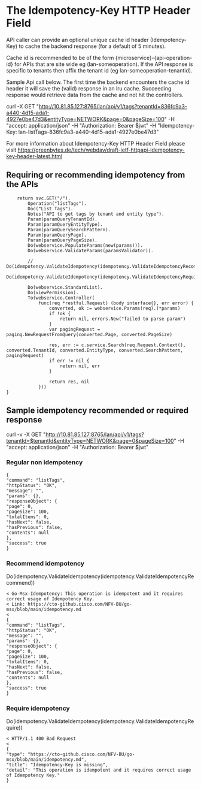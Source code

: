 # The Idempotency-Key HTTP Header Field

API caller can provide an optional unique cache id header (Idempotency-Key) to cache the backend response (for a default of 5 minutes).

Cache id is recommended to be of the form {microservice}-{api-operation-id} for APIs that are site wide eg (lan-someoperation). If the API response is specific to tenants then affix the tenant id (eg lan-someoperation-tenantid).

Sample Api call below. The first time the backend encounters the cache id header it will save the (valid) response in an lru cache. Succeeding response would retrieve data from the cache and not hit the controllers.

curl -X GET "http://10.81.85.127:8765/lan/api/v1/tags?tenantId=836fc9a3-a440-4d15-ada1-4927e0be47d3&entityType=NETWORK&page=0&pageSize=100" -H "accept: application/json" -H "Authorization: Bearer $jwt" -H "Idempotency-Key: lan-listTags-836fc9a3-a440-4d15-ada1-4927e0be47d3" 

For more information about Idempotency-Key HTTP Header Field please visit https://greenbytes.de/tech/webdav/draft-ietf-httpapi-idempotency-key-header-latest.html


## Requiring or recommending idempotency from the APIs 

```
	return svc.GET("/").
		Operation("listTags").
		Doc("List Tags").
		Notes("API to get tags by tenant and entity type").
		Param(paramQueryTenantId).
		Param(paramQueryEntityType).
		Param(paramQuerySearchPattern).
		Param(paramQueryPage).
		Param(paramQueryPageSize).
		Do(webservice.PopulateParams(new(params))).
		Do(webservice.ValidateParams(paramsValidator)).

		// Do(idempotency.ValidateIdempotency(idempotency.ValidateIdempotencyRecommend)).
		Do(idempotency.ValidateIdempotency(idempotency.ValidateIdempotencyRequire)).

		Do(webservice.StandardList).
		Do(viewPermission).
		To(webservice.Controller(
			func(req *restful.Request) (body interface{}, err error) {
				converted, ok := webservice.Params(req).(*params)
				if !ok {
					return nil, errors.New("failed to parse param")
				}
				var pagingRequest = paging.NewRequestFromQuery(converted.Page, converted.PageSize)

				res, err := c.service.Search(req.Request.Context(), converted.TenantId, converted.EntityType, converted.SearchPattern, pagingRequest)
				if err != nil {
					return nil, err
				}

				return res, nil
			}))
}
```

## Sample idempotency recommended or required response



curl -v -X GET "http://10.81.85.127:8765/lan/api/v1/tags?tenantId=$tenantId&entityType=NETWORK&page=0&pageSize=100" -H "accept: application/json" -H "Authorization: Bearer $jwt"

### Regular non idempotency

```
{
"command": "listTags",
"httpStatus": "OK",
"message": "",
"params": {},
"responseObject": {
"page": 0,
"pageSize": 100,
"totalItems": 0,
"hasNext": false,
"hasPrevious": false,
"contents": null
},
"success": true
}
```

### Recommend idempotency 
Do(idempotency.ValidateIdempotency(idempotency.ValidateIdempotencyRecommend))

```
< Go-Msx-Idempotency: This operation is idempotent and it requires correct usage of Idempotency Key.
< Link: https://cto-github.cisco.com/NFV-BU/go-msx/blob/main/idempotency.md
<
{
"command": "listTags",
"httpStatus": "OK",
"message": "",
"params": {},
"responseObject": {
"page": 0,
"pageSize": 100,
"totalItems": 0,
"hasNext": false,
"hasPrevious": false,
"contents": null
},
"success": true
}
```

### Require idempotency 
Do(idempotency.ValidateIdempotency(idempotency.ValidateIdempotencyRequire))

```
< HTTP/1.1 400 Bad Request
<
{
"type": "https://cto-github.cisco.com/NFV-BU/go-msx/blob/main/idempotency.md",
"title": "Idempotency-Key is missing",
"detail": "This operation is idempotent and it requires correct usage of Idempotency Key."
}
```